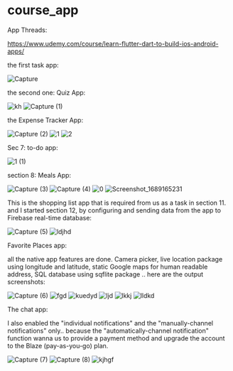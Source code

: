 # course_app

App Threads: 

https://www.udemy.com/course/learn-flutter-dart-to-build-ios-android-apps/

the first task app:

![Capture](https://github.com/AsmaaJAH/FlutterDartUdemyCourseApp_TheCompleteGuide2023Edition/assets/88660261/f366db65-a16a-403a-a25d-f4241a65597a)


the second one: Quiz App: 

![kh](https://github.com/AsmaaJAH/FlutterDartUdemyCourseApp_TheCompleteGuide2023Edition/assets/88660261/2f2139ce-757a-4cf3-bf26-231c7bc13c6a)
![Capture (1)](https://github.com/AsmaaJAH/FlutterDartUdemyCourseApp_TheCompleteGuide2023Edition/assets/88660261/04a02b71-80d9-4ac3-b914-d4200b85e3c8)


the Expense Tracker App: 

![Capture (2)](https://github.com/AsmaaJAH/FlutterDartUdemyCourseApp_TheCompleteGuide2023Edition/assets/88660261/e0717a51-4424-4184-ba7b-e7588e9e5742)
![1](https://github.com/AsmaaJAH/FlutterDartUdemyCourseApp_TheCompleteGuide2023Edition/assets/88660261/5b758614-a556-4244-8540-0ebc8717ed5b)
![2](https://github.com/AsmaaJAH/FlutterDartUdemyCourseApp_TheCompleteGuide2023Edition/assets/88660261/7829c372-28bb-49db-ad16-2686ac535192)


Sec 7: to-do app:

![1 (1)](https://github.com/AsmaaJAH/FlutterDartUdemyCourseApp_TheCompleteGuide2023Edition/assets/88660261/987ccad7-1821-4233-8339-7ffc0fe7885f)


section 8: Meals App:

![Capture (3)](https://github.com/AsmaaJAH/FlutterDartUdemyCourseApp_TheCompleteGuide2023Edition/assets/88660261/9043bf91-9edd-4a21-aa06-8c7e685a249f)
![Capture (4)](https://github.com/AsmaaJAH/FlutterDartUdemyCourseApp_TheCompleteGuide2023Edition/assets/88660261/6e3b29a0-3cfe-45d1-a00a-47a5a0f24b3a)
![0](https://github.com/AsmaaJAH/FlutterDartUdemyCourseApp_TheCompleteGuide2023Edition/assets/88660261/f932036c-464f-4d3c-8ce1-a3000392a285)
![Screenshot_1689165231](https://github.com/AsmaaJAH/FlutterDartUdemyCourseApp_TheCompleteGuide2023Edition/assets/88660261/7b06a4a5-ef33-46b1-831f-95b536b3f1c0)


This is the shopping list app that is required from us as a task in section 11. and I started section 12, by configuring and sending data from the app to Firebase real-time database:

![Capture (5)](https://github.com/AsmaaJAH/FlutterDartUdemyCourseApp_TheCompleteGuide2023Edition/assets/88660261/29e856c7-a90a-4c28-9faf-5ef4d3240e7b)
![ldjhd](https://github.com/AsmaaJAH/FlutterDartUdemyCourseApp_TheCompleteGuide2023Edition/assets/88660261/e35a76a1-4a74-47d0-9fbf-1ba16163dbf7)


Favorite Places app: 

all the native app features are done. Camera picker, live location package using longitude and latitude, static Google maps for human readable address,  SQL database using sqflite package .. here are the output screenshots:


![Capture (6)](https://github.com/AsmaaJAH/FlutterDartUdemyCourseApp_TheCompleteGuide2023Edition/assets/88660261/d3b11588-e91b-4f1b-8e77-2ec53c02334c)
![fgd](https://github.com/AsmaaJAH/FlutterDartUdemyCourseApp_TheCompleteGuide2023Edition/assets/88660261/14cb791b-8c08-42b5-8ea0-847b3c49d5e8)
![kuedyd](https://github.com/AsmaaJAH/FlutterDartUdemyCourseApp_TheCompleteGuide2023Edition/assets/88660261/2ddef470-3dec-4044-9beb-5f34ec0ea59e)
![ljd](https://github.com/AsmaaJAH/FlutterDartUdemyCourseApp_TheCompleteGuide2023Edition/assets/88660261/596ffa23-c8c4-423f-b7c1-a71b68e24844)
![lkkj](https://github.com/AsmaaJAH/FlutterDartUdemyCourseApp_TheCompleteGuide2023Edition/assets/88660261/94d2c256-8367-49e1-9545-ff0654fbe09e)
![lldkd](https://github.com/AsmaaJAH/FlutterDartUdemyCourseApp_TheCompleteGuide2023Edition/assets/88660261/1ee29587-0ce5-4009-a884-136e1b31ac48)


The chat app:

I also enabled the "individual notifications" and the "manually-channel notifications" only.. because the "automatically-channel notification" function wanna us to provide a payment method and upgrade the account to the Blaze (pay-as-you-go) plan.

![Capture (7)](https://github.com/AsmaaJAH/FlutterDartUdemyCourseApp_TheCompleteGuide2023Edition/assets/88660261/d7de0629-7073-43d8-9674-820cb00fb8dd)
![Capture (8)](https://github.com/AsmaaJAH/FlutterDartUdemyCourseApp_TheCompleteGuide2023Edition/assets/88660261/b67d6921-6186-42cd-ba5a-e99cd0c09480)
![kjhgf](https://github.com/AsmaaJAH/FlutterDartUdemyCourseApp_TheCompleteGuide2023Edition/assets/88660261/c45b1089-a09d-49ad-8d26-50056cef7fa9)

